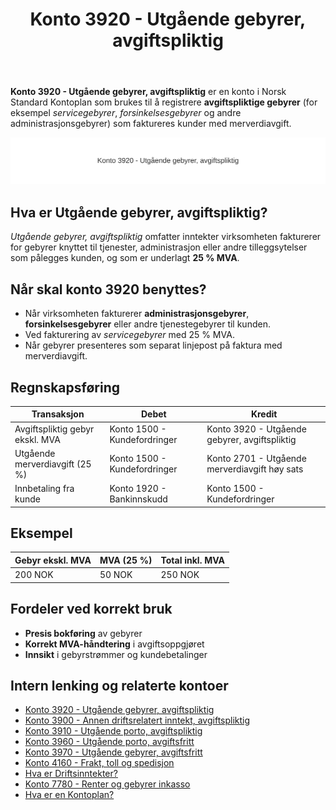 ﻿---
title: "Konto 3920 - Utgående gebyrer, avgiftspliktig"
seoTitle: "3920-utgaende-gebyrer-avgiftspliktig"
description: '**Konto 3920 - Utgående gebyrer, avgiftspliktig** er en konto i Norsk Standard Kontoplan som brukes til å registrere **avgiftspliktige gebyrer** (for eksempel...'
---

**Konto 3920 - Utgående gebyrer, avgiftspliktig** er en konto i Norsk Standard Kontoplan som brukes til å registrere **avgiftspliktige gebyrer** (for eksempel *servicegebyrer*, *forsinkelsesgebyrer* og andre administrasjonsgebyrer) som faktureres kunder med merverdiavgift.

![Illustrasjon av konto 3920 Utgående gebyrer, avgiftspliktig](3920-utgaende-gebyrer-avgiftspliktig-image.svg)

## Hva er Utgående gebyrer, avgiftspliktig?

*Utgående gebyrer, avgiftspliktig* omfatter inntekter virksomheten fakturerer for gebyrer knyttet til tjenester, administrasjon eller andre tilleggsytelser som pålegges kunden, og som er underlagt **25 % MVA**.

## Når skal konto 3920 benyttes?

* Når virksomheten fakturerer **administrasjonsgebyrer**, **forsinkelsesgebyrer** eller andre tjenestegebyrer til kunden.
* Ved fakturering av *servicegebyrer* med 25 % MVA.
* Når gebyrer presenteres som separat linjepost på faktura med merverdiavgift.

## Regnskapsføring

| Transaksjon                         | Debet                         | Kredit                                           |
|-------------------------------------|-------------------------------|--------------------------------------------------|
| Avgiftspliktig gebyr ekskl. MVA     | Konto 1500 - Kundefordringer  | Konto 3920 - Utgående gebyrer, avgiftspliktig    |
| Utgående merverdiavgift (25 %)      | Konto 1500 - Kundefordringer  | Konto 2701 - Utgående merverdiavgift høy sats    |
| Innbetaling fra kunde               | Konto 1920 - Bankinnskudd     | Konto 1500 - Kundefordringer                     |

## Eksempel

| Gebyr ekskl. MVA  | MVA (25 %) | Total inkl. MVA |
|-------------------|------------|-----------------|
| 200 NOK           | 50 NOK     | 250 NOK         |

## Fordeler ved korrekt bruk

* **Presis bokføring** av gebyrer
* **Korrekt MVA-håndtering** i avgiftsoppgjøret
* **Innsikt** i gebyrstrømmer og kundebetalinger

## Intern lenking og relaterte kontoer

* [Konto 3920 - Utgående gebyrer, avgiftspliktig](/blogs/kontoplan/3920-utgaende-gebyrer-avgiftspliktig "Konto 3920 - Utgående gebyrer, avgiftspliktig")
* [Konto 3900 - Annen driftsrelatert inntekt, avgiftspliktig](/blogs/kontoplan/3900-annen-driftsrelatert-inntekt-avgiftspliktig "Konto 3900 - Annen driftsrelatert inntekt, avgiftspliktig")
* [Konto 3910 - Utgående porto, avgiftspliktig](/blogs/kontoplan/3910-utgaende-porto-avgiftspliktig "Konto 3910 - Utgående porto, avgiftspliktig")
* [Konto 3960 - Utgående porto, avgiftsfritt](/blogs/kontoplan/3960-utgaende-porto-avgiftsfritt "Konto 3960 - Utgående porto, avgiftsfritt")
* [Konto 3970 - Utgående gebyrer, avgiftsfritt](/blogs/kontoplan/3970-utgaende-gebyrer-avgiftsfritt "Konto 3970 - Utgående gebyrer, avgiftsfritt")
* [Konto 4160 - Frakt, toll og spedisjon](/blogs/kontoplan/4160-frakt-toll-og-spedisjon "Konto 4160 - Frakt, toll og spedisjon")
* [Hva er Driftsinntekter?](/blogs/regnskap/hva-er-driftsinntekter "Hva er Driftsinntekter? Komplett Guide til Driftsinntekter i Regnskap")
* [Konto 7780 - Renter og gebyrer inkasso](/blogs/kontoplan/7780-renter-og-gebyrer-inkasso "Konto 7780 - Renter og gebyrer inkasso: Regnskapsføring av renter og gebyrer ved inkasso")
* [Hva er en Kontoplan?](/blogs/regnskap/hva-er-kontoplan "Hva er en Kontoplan? Komplett Guide til Kontoplaner i Norsk Regnskap")






